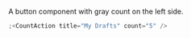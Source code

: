 A button component with gray count on the left side.

```js
;<CountAction title="My Drafts" count="5" />
```
